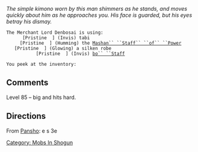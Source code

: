 *The simple kimono worn by this man shimmers as he stands, and moves
quickly about him as he approaches you. His face is guarded, but his
eyes betray his dismay.*

`The Merchant Lord Denbosai is using:`  
<worn on feet>`      [Pristine  ] (Invis) tabi`  
<worn on hands>`     [Pristine  ] (Humming) the `[`Mashan`` ``Staff`` ``of`` ``Power`](Mashan_Staff_of_Power "wikilink")  
<worn about body>`   [Pristine  ] (Glowing) a silken robe`  
<wielded>`           [Pristine  ] (Invis) `[`bo`` ``Staff`](Bo_Staff.md "wikilink")

`You peek at the inventory:`

## Comments

Level 85 – big and hits hard.

## Directions

From [Pansho](Pansho "wikilink"): e s 3e

[Category: Mobs In Shogun](Category:_Mobs_In_Shogun "wikilink")
